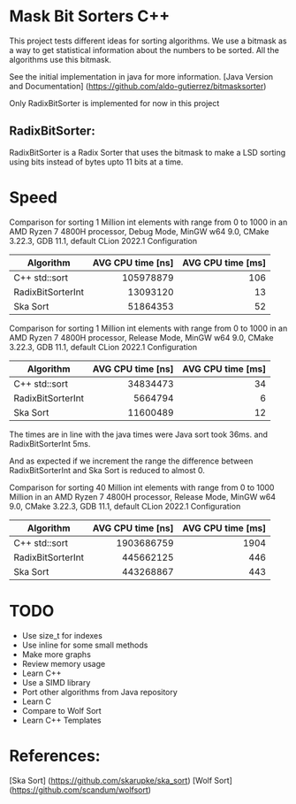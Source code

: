 # Mask Bit Sorters C++
This project tests different ideas for sorting algorithms.
We use a bitmask as a way to get statistical information about the numbers to be sorted.
All the algorithms use this bitmask.

See the initial implementation in java for more information.
[Java Version and Documentation] (https://github.com/aldo-gutierrez/bitmasksorter)

Only RadixBitSorter is implemented for now in this project

## RadixBitSorter:
RadixBitSorter is a Radix Sorter that uses the bitmask to make a LSD sorting using bits instead of bytes
upto 11 bits at a time.

# Speed
Comparison for sorting 1 Million int elements with range from 0 to 1000 in an AMD Ryzen 7 4800H processor,
Debug Mode, MinGW w64 9.0, CMake 3.22.3, GDB 11.1, default CLion 2022.1 Configuration

| Algorithm         | AVG CPU time [ns] | AVG CPU time [ms] |
|-------------------|------------------:|------------------:|
| C++ std::sort     |         105978879 |               106 |
| RadixBitSorterInt |          13093120 |                13 |
| Ska Sort          |          51864353 |                52 |

Comparison for sorting 1 Million int elements with range from 0 to 1000  in an AMD Ryzen 7 4800H processor,
Release Mode, MinGW w64 9.0, CMake 3.22.3, GDB 11.1, default CLion 2022.1 Configuration


| Algorithm         | AVG CPU time [ns] | AVG CPU time [ms] |
|-------------------|------------------:|------------------:|
| C++ std::sort     |          34834473 |                34 |
| RadixBitSorterInt |           5664794 |                 6 |
| Ska Sort          |          11600489 |                12 |

The times are in line with the java times were Java sort took 36ms. and RadixBitSorterInt 5ms.

And as expected if we increment the range the difference between RadixBitSorterInt and Ska Sort is reduced to almost 0.

Comparison for sorting 40 Million int elements with range from 0 to 1000 Million in an AMD Ryzen 7 4800H processor,
Release Mode, MinGW w64 9.0, CMake 3.22.3, GDB 11.1, default CLion 2022.1 Configuration


| Algorithm         |   AVG CPU time [ns] | AVG CPU time [ms] |
|-------------------|--------------------:|------------------:|
| C++ std::sort     |          1903686759 |              1904 |
| RadixBitSorterInt |           445662125 |               446 |
| Ska Sort          |           443268867 |               443 |

# TODO
- Use size_t for indexes
- Use inline for some small methods
- Make more graphs
- Review memory usage
- Learn C++
- Use a SIMD library
- Port other algorithms from Java repository
- Learn C
- Compare to Wolf Sort
- Learn C++ Templates

# References:
[Ska Sort] (https://github.com/skarupke/ska_sort)
[Wolf Sort] (https://github.com/scandum/wolfsort)
